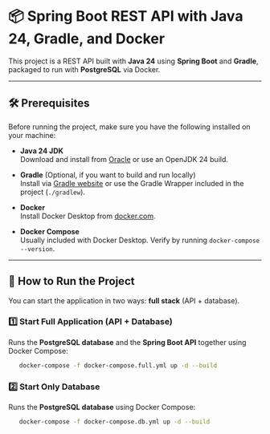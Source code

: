 # 📦 Spring Boot REST API with Java 24, Gradle, and Docker

This project is a REST API built with **Java 24** using **Spring Boot** and **Gradle**, packaged to run with **PostgreSQL** via Docker.

---

## 🛠️ Prerequisites

Before running the project, make sure you have the following installed on your machine:

- **Java 24 JDK**  
  Download and install from [Oracle](https://www.oracle.com/java/technologies/javase/jdk24-archive-downloads.html) or use an OpenJDK 24 build.

- **Gradle** (Optional, if you want to build and run locally)  
  Install via [Gradle website](https://gradle.org/install/) or use the Gradle Wrapper included in the project (`./gradlew`).

- **Docker**  
  Install Docker Desktop from [docker.com](https://www.docker.com/products/docker-desktop).

- **Docker Compose**  
  Usually included with Docker Desktop. Verify by running `docker-compose --version`.

---

## 🚀 How to Run the Project

You can start the application in two ways: **full stack** (API + database).

### 1️⃣ Start Full Application (API + Database)

Runs the **PostgreSQL database** and the **Spring Boot API** together using Docker Compose:

```bash
   docker-compose -f docker-compose.full.yml up -d --build
```
### 2️⃣ Start Only Database

Runs the **PostgreSQL database** using Docker Compose:

```bash
   docker-compose -f docker-compose.db.yml up -d --build
```
